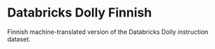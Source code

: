 # Databricks Dolly Finnish

Finnish machine-translated version of the Databricks Dolly instruction dataset.
